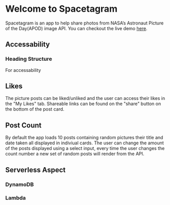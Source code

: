 # Welcome to Spacetagram

  Spacetagram is an app to help share photos from NASA’s Astronaut Picture of the Day(APOD) image API. You can checkout the live demo [here](https://spacetagramy.netlify.app/). 
  
## Accessability
### Heading Structure
  For accessability 

## Likes

  The picture posts can be liked/unliked and the user can access their likes in the "My Likes" tab. Shareable links can be found on the "share" button on the bottom of the post card.

  <!-- picture of likes on page -->

## Post Count

  By default the app loads 10 posts containing random pictures their title and date taken all displayed in indiviual cards. The user can change the amount of the posts displayed using a select input, every time the user changes the count number a new set of random posts will render from the API.

  <!-- Picture of count input -->

## Serverless Aspect

### DynamoDB


### Lambda 
